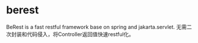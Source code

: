 # berest
BeRest is a fast restful framework base on spring and jakarta.servlet.         无需二次封装和代码侵入，将Controller返回值快速restful化。
